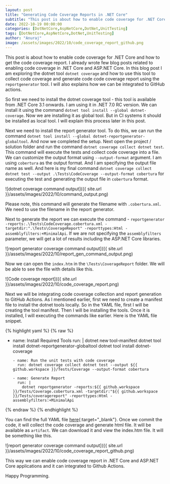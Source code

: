 ```yaml
---
layout: post
title: "Generating Code Coverage Reports in .NET Core"
subtitle: "This post is about how to enable code coverage for .NET Core and how to get the code coverage report."
date: 2022-10-19 00:00:00
categories: [DotNetCore,AspNetCore,DotNet,UnitTesting]
tags: [DotNetCore,AspNetCore,DotNet,UnitTesting]
author: "Anuraj"
image: /assets/images/2022/10/code_coverage_report_github.png
---
```


This post is about how to enable code coverage for .NET Core and how to get the code coverage report. I already wrote few blog posts related to enabling code coverage in .NET Core and ASP.NET Core. In this blog post I am exploring the dotnet tool `dotnet coverage` and how to use this tool to collect code coverage and generate code code coverage report using the `reportgenerator` tool. I will also explains how we can be integrated to GitHub actions.

So first we need to install the dotnet coverage tool - this tool is available from .NET Core 3.1 onwards. I am using it in .NET 7.0 RC version. We can install it using the command `dotnet tool install --global dotnet-coverage`. Now we are installing it as global tool. But in CI systems it should be installed as local tool. I will explain this process later in this post.

Next we need to install the report generator tool. To do this, we can run the command `dotnet tool install --global dotnet-reportgenerator-globaltool`. And now we completed the setup. Next open the project / solution folder and run the command `dotnet coverage collect dotnet test`. This command will execute the tests and collect code coverage into a file. We can customize the output format using `--output-format` argument. I am using `cobertura` as the output format. And I am specifying the output file name as well. And here is my final command `dotnet coverage collect dotnet test --output .\Tests\CodeCoverage --output-format cobertura` for executing the test and generating the output file in `cobertura` format.

![dotnet coverage command output]({{ site.url }}/assets/images/2022/10/command_output.png)

Please note, this command will generate the filename with `.cobertura.xml`. We need to use the filename in the report generator.

Next to generate the report we can execute the command - `reportgenerator -reports:.\Tests\CodeCoverage.cobertura.xml -targetdir:".\Tests\CoverageReport" -reporttypes:Html -assemblyfilters:+MinimalApi`. If we are not specifying the `assemblyfilters` parameter, we will get a lot of results including the ASP.NET Core libraries.

![report generator coverage command output]({{ site.url }}/assets/images/2022/10/report_gen_command_output.png)

Now we can open the `index.htm` in the `\Tests\CoverageReport` folder. We will be able to see the file with details like this.

![Code coverage report]({{ site.url }}/assets/images/2022/10/code_coverage_report.png)

Next we will be integrating code coverage collection and report generation to GitHub Actions. As I mentioned earlier, first we need to create a manifest file to install the dotnet tools locally. So in the YAML file, first I will be creating the tool manifest. Then I will be installing the tools. Once it is installed, I will executing the commands like earlier. Here is the YAML file snippet.

{% highlight yaml %}
{% raw %}
- name: Install Required Tools
        run: |
          dotnet new tool-manifest
          dotnet tool install dotnet-reportgenerator-globaltool
          dotnet tool install dotnet-coverage

      - name: Run the unit tests with code coverage
        run: dotnet coverage collect dotnet test --output ${{ github.workspace }}/Tests/Coverage --output-format cobertura

      - name: Generate Report
        run: |
          dotnet reportgenerator -reports:${{ github.workspace }}/Tests/Coverage.cobertura.xml -targetdir:"${{ github.workspace }}/Tests/coveragereport" -reporttypes:Html -assemblyfilters:+MinimalApi

{% endraw %}
{% endhighlight %}

You can find the full YAML file [here](https://github.com/anuraj/MinimalApi/blob/dev/aspnet7.0/.github/workflows/aspnet7_ci.yml){:target="_blank"}. Once we commit the code, it will collect the code coverage and generate html file. It will be available as `artifact`. We can download it and view the index.htm file. It will be something like this.

![report generator coverage command output]({{ site.url }}/assets/images/2022/10/code_coverage_report_github.png)

This way we can enable code coverage report in .NET Core and ASP.NET Core applications and it can integrated to Github Actions.

Happy Programming.